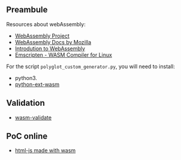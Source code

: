 ## Preambule

Resources about webAssembly:

* [WebAssembly Project](https://webassembly.org)
* [WebAssembly Docs by Mozilla](https://developer.mozilla.org/en-US/docs/WebAssembly)
* [Introdution to WebAssembly](https://webassembly.org)
* [Emscripten - WASM Compiler for Linux](https://github.com/emscripten-core/emscripten)

For the script `polyglot_custom_generator.py`, you will need to install:

* python3.
* [python-ext-wasm](https://github.com/wasmerio/python-ext-wasm)

## Validation

* [wasm-validate](https://webassembly.github.io/wabt/doc/wasm-validate.1.html)

## PoC online

* [html-js made with wasm](http://joomla.sejalivre.org/index3.html)
